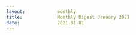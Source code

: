 ```yaml
---
layout:            monthly
title:             Monthly Digest January 2021
date:              2021-01-01
---
```

